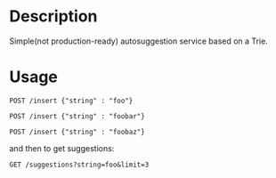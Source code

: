 # Description
Simple(not production-ready) autosuggestion service based on a Trie. 

# Usage

`POST /insert {"string" : "foo"}`

`POST /insert {"string" : "foobar"}`

`POST /insert {"string" : "foobaz"}`

and then to get suggestions:

`GET /suggestions?string=foo&limit=3`


